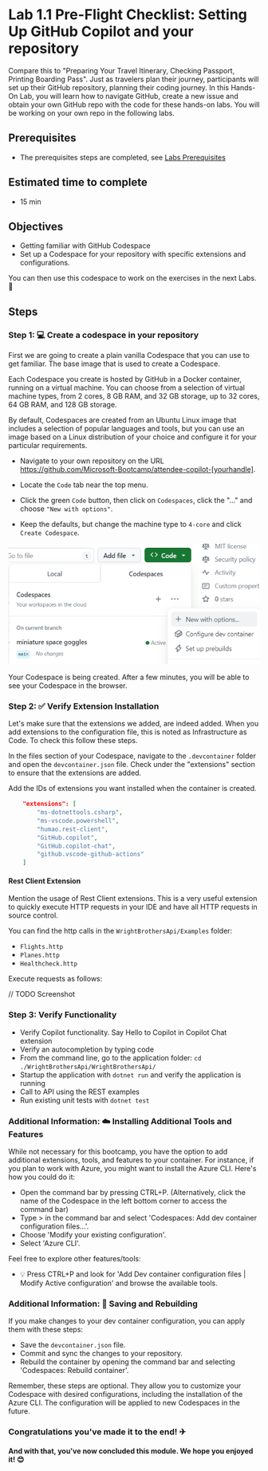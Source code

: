 # Lab 1.1 Pre-Flight Checklist: Setting Up GitHub Copilot and your repository
Compare this to "Preparing Your Travel Itinerary, Checking Passport, Printing Boarding Pass". Just as travelers plan their journey, participants will set up their GitHub repository, planning their coding journey. In this Hands-On Lab, you will learn how to navigate GitHub, create a new issue and obtain your own GitHub repo with the code for these hands-on labs. You will be working on your own repo in the following labs.

## Prerequisites
- The prerequisites steps are completed, see [Labs Prerequisites](https://github.com/XpiritBV/Copilot-Bootcamp#labs-prerequisites)

## Estimated time to complete
- 15 min

## Objectives
- Getting familiar with GitHub Codespace 
- Set up a Codespace for your repository with specific extensions and configurations. 

You can then use this codespace to work on the exercises in the next Labs. 🔨

## Steps

### Step 1: 💻 Create a codespace in your repository

First we are going to create a plain vanilla Codespace that you can use to get familiar. The base image that is used to create a Codespace.

Each Codespace you create is hosted by GitHub in a Docker container, running on a virtual machine. You can choose from a selection of virtual machine types, from 2 cores, 8 GB RAM, and 32 GB storage, up to 32 cores, 64 GB RAM, and 128 GB storage.

By default, Codespaces are created from an Ubuntu Linux image that includes a selection of popular languages and tools, but you can use an image based on a Linux distribution of your choice and configure it for your particular requirements.

- Navigate to your own repository on the URL https://github.com/Microsoft-Bootcamp/attendee-copilot-[yourhandle].


- Locate the `Code` tab near the top menu.
- Click the green `Code` button, then click on `Codespaces`, click the "..." and choose `"New with options"`.

- Keep the defaults, but change the machine type to `4-core` and click `Create Codespace`.

<img src="../../Images/Screenshot-CodespaceSetUp.png" width="800">

Your Codespace is being created. After a few minutes, you will be able to see your Codespace in the browser.

### Step 2: ✅ Verify Extension Installation
Let's make sure that the extensions we added, are indeed added. When you add extensions to the configuration file, this is noted as Infrastructure as Code. To check this follow these steps.

In the files section of your Codespace, navigate to the `.devcontainer` folder and open the `devcontainer.json` file. Check under the "extensions" section to ensure that the extensions are added.

Add the IDs of extensions you want installed when the container is created.

```json
	"extensions": [
		"ms-dotnettools.csharp",
		"ms-vscode.powershell",
		"humao.rest-client",
		"GitHub.copilot",
		"GitHub.copilot-chat",
		"github.vscode-github-actions"
	]
```

#### Rest Client Extension

Mention the usage of Rest Client extensions. This is a very useful extension to quickly execute HTTP requests in your IDE and have all HTTP requests in source control.

You can find the http calls in the `WrightBrothersApi/Examples` folder:

- `Flights.http`
- `Planes.http`
- `Healthcheck.http`

Execute requests as follows:

// TODO Screenshot

### Step 3: Verify Functionality

- Verify Copilot functionality. Say Hello to Copilot in Copilot Chat extension
- Verify an autocompletion by typing code
- From the command line, go to the application folder: `cd ./WrightBrothersApi/WrightBrothersApi/`
- Startup the application with `dotnet run` and verify the application is running
- Call to API using the REST examples
- Run existing unit tests with `dotnet test`

### Additional Information: ☁️ Installing Additional Tools and Features

While not necessary for this bootcamp, you have the option to add additional extensions, tools, and features to your container. For instance, if you plan to work with Azure, you might want to install the Azure CLI. Here's how you could do it:

- Open the command bar by pressing CTRL+P. (Alternatively, click the name of the Codespace in the left bottom corner to access the command bar)
- Type > in the command bar and select 'Codespaces: Add dev container configuration files...'.
- Choose 'Modify your existing configuration'.
- Select 'Azure CLI'.

Feel free to explore other features/tools:
- 💡 Press CTRL+P and look for 'Add Dev container configuration files | Modify Active configuration' and browse the available tools.

### Additional Information: 💾 Saving and Rebuilding

If you make changes to your dev container configuration, you can apply them with these steps:

- Save the `devcontainer.json` file.
- Commit and sync the changes to your repository.
- Rebuild the container by opening the command bar and selecting 'Codespaces: Rebuild container'.

Remember, these steps are optional. They allow you to customize your Codespace with desired configurations, including the installation of the Azure CLI. The configuration will be applied to new Codespaces in the future.

### Congratulations you've made it to the end! &#9992;
#### And with that, you've now concluded this module. We hope you enjoyed it! &#x1F60A;